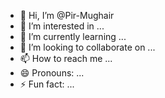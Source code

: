 - 👋 Hi, I’m @Pir-Mughair
- 👀 I’m interested in ...
- 🌱 I’m currently learning ...
- 💞️ I’m looking to collaborate on ...
- 📫 How to reach me ...
- 😄 Pronouns: ...
- ⚡ Fun fact: ...

<!---
Pir-Mughair/Pir-Mughair is a ✨ special ✨ repository because its `README.md` (this file) appears on your GitHub profile.
You can click the Preview link to take a look at your changes.
--->

